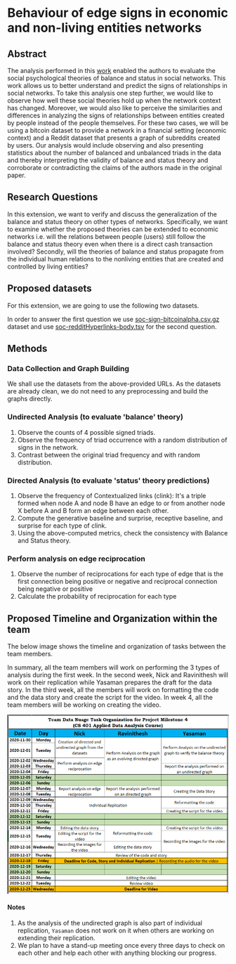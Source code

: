 # Behaviour of edge signs in economic and non-living entities networks

## Abstract

The analysis performed in this [work](https://cs.stanford.edu/people/jure/pubs/triads-chi10.pdf) enabled the authors to evaluate the social psychological theories of balance and status in social networks. This work allows us to better understand and predict the signs of relationships in social networks. To take this analysis one step further, we would like to observe how well these social theories hold up when the network context has changed. Moreover, we would also like to perceive the similarities and differences in analyzing the signs of relationships between entities created by people instead of the people themselves. For these two cases, we will be using a bitcoin dataset to provide a network in a financial setting (economic context) and a Reddit dataset that presents a graph of subreddits created by users. Our analysis would include observing and also presenting statistics about the number of balanced and unbalanced triads in the data and thereby interpreting the validity of balance and status theory and corroborate or contradicting the claims of the authors made in the original paper.

## Research Questions

In this extension, we want to verify and discuss the generalization of the balance and status theory on other types of networks. Specifically, we want to examine whether the proposed theories can be extended to economic networks i.e. will the relations between people (users) still follow the balance and status theory even when there is a direct cash transaction involved? Secondly, will the theories of balance and status propagate from the individual human relations to the nonliving entities that are created and controlled by living entities?

## Proposed datasets

For this extension, we are going to use the following two datasets.

In order to answer the first question we use [soc-sign-bitcoinalpha.csv.gz](http://snap.stanford.edu/data/soc-sign-bitcoin-alpha.html) dataset and use [soc-redditHyperlinks-body.tsv](http://snap.stanford.edu/data/soc-RedditHyperlinks.html) for the second question.

## Methods

### Data Collection and Graph Building

We shall use the datasets from the above-provided URLs. As the datasets are already clean, we do not need to any preprocessing and build the graphs directly.

### Undirected Analysis (to evaluate 'balance' theory)

1. Observe the counts of 4 possible signed triads.
2. Observe the frequency of triad occurrence with a random distribution of signs in the network.
3. Contrast between the original triad frequency and with random distribution.

### Directed Analysis (to evaluate 'status' theory predictions)

1. Observe the frequency of Contextualized links (clink): It's a triple formed when node A and node B have an edge to or from another node X before A and B form an edge between each other.
2. Compute the generative baseline and surprise, receptive baseline, and surprise for each type of clink.
3. Using the above-computed metrics, check the consistency with Balance and Status theory.

### Perform analysis on edge reciprocation

1. Observe the number of reciprocations for each type of edge that is the first connection being positive or negative and reciprocal connection being negative or positive
2. Calculate the probability of reciprocation for each type

## Proposed Timeline and Organization within the team

The below image shows the timeline and organization of tasks between the team members.

In summary, all the team members will work on performing the 3 types of analysis during the first week. In the second week, Nick and Ravinithesh will work on their replication while Yasaman prepares the draft for the data story. In the third week, all the members will work on formatting the code and the data story and create the script for the video. In week 4, all the team members will be working on creating the video.

![tasks_organization_data_nuage](./images/tasks_organization.png)

#### Notes

1. As the analysis of the undirected graph is also part of individual replication, `Yasaman` does not work on it when others are working on extending their replication.
2. We plan to have a stand-up meeting once every three days to check on each other and help each other with anything blocking our progress.
